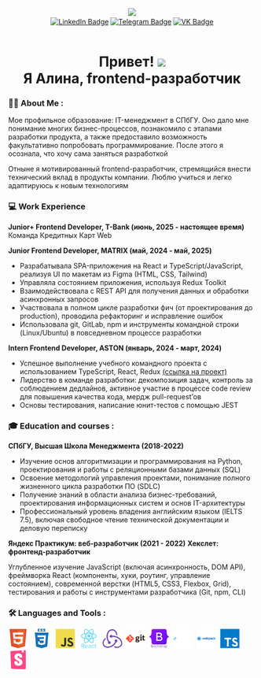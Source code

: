 <div id="header" align="center">
  <img src="https://media.giphy.com/media/v1.Y2lkPTc5MGI3NjExZ2YzcnltZ3NkZGlnNHZxeWpzZGZ1czZ2d29mOWlkZTVia2l0enJxMSZlcD12MV9pbnRlcm5hbF9naWZfYnlfaWQmY3Q9cw/WIQ0N0OUvei1OW1h9Z/giphy.gif" width="120"/>
  <div id="badges">
    <a href="https://www.linkedin.com/in/alina-kupriianova/"><img src="https://img.shields.io/badge/LinkedIn-blue?style=for-the-badge&logo=linkedin&logoColor=white" alt="LinkedIn Badge"/></a>
    <a href="https://t.me/kupriianova_a"><img src="https://img.shields.io/badge/Telegram-gray?style=for-the-badge&logo=telegram&logoColor=white" alt="Telegram Badge"/></a>
    <a href="https://vk.com/kupriianova_a"><img src="https://img.shields.io/badge/VK-blue?style=for-the-badge&logo=VK&logoColor=white" alt="VK Badge"/></a>
  </div>
  <img src="https://komarev.com//ghpvc/?username=KupriianovaAlina&style=flat-square&color=blue" alt=""/>
  <h1> Привет! <img src="https://media.giphy.com/media/hvRJCLFzcasrR4ia7z/giphy.gif" width="30px"/>  <br />
    Я Алина, frontend-разработчик
  </h1>
</div>

### :woman_technologist: About Me :

Мое профильное образование: IT-менеджмент в СПбГУ. Оно дало мне понимание многих бизнес-процессов, познакомило с этапами разработки продукта, а также предоставило возможность факультативно попробовать программирование. После этого я осознала, что хочу сама заняться разработкой

Отныне я мотивированный frontend-разработчик, стремящийся внести технический вклад в продукты компании. Люблю учиться и легко адаптируюсь к новым технологиям

### :computer: Work Experience

__Junior+ Frontend Developer, T-Bank (июнь, 2025 - настоящее время)__
Команда Кредитных Карт Web

__Junior Frontend Developer, MATRIX (май, 2024 - май, 2025)__
- Разрабатывала SPA-приложения на React и TypeScript/JavaScript, реализуя UI по макетам из Figma (HTML, CSS, Tailwind)
- Управляла состоянием приложения, используя Redux Toolkit
- Взаимодействовала с REST API для получения данных и обработки асинхронных запросов
- Участвовала в полном цикле разработки фич (от проектирования до production), проводила рефакторинг и исправление ошибок
- Использовала git, GitLab, npm и инструменты командной строки (Linux/Ubuntu) в повседневном процессе разработки

__Intern Frontend Developer, ASTON (январь, 2024 - март, 2024)__
- Успешное выполнение учебного командного проекта с использованием TypeScript, React, Redux [(ссылка на проект)](https://github.com/KupriianovaAlina/gallery-project)
- Лидерство в команде разработки: декомпозиция задач, контроль за соблюдением дедлайнов, активное участие в процессе code review для повышения качества кода, мердж pull-request’ов
- Основы тестирования, написание юнит-тестов с помощью JEST 

### :mortar_board: Education and courses :

__СПбГУ, Высшая Школа Менеджмента (2018-2022)__
- Изучение основ алгоритмизации и программирования на Python, проектирования и работы с реляционными базами данных (SQL)
- Освоение методологий управления проектами, понимание полного жизненного цикла разработки ПО (SDLC)
- Получение знаний в области анализа бизнес-требований, проектирования информационных систем и основ IT-архитектуры
- Профессиональный уровень владения английским языком (IELTS 7.5), включая свободное чтение технической документации и деловую переписку

__Яндекс Практикум: веб-разработчик (2021 - 2022)__
__Хекслет: фронтенд-разработчик__

Углубленное изучение JavaScript (включая асинхронность, DOM API), фреймворка React (компоненты, хуки, роутинг, управление состоянием), современной верстки (HTML5, CSS3, Flexbox, Grid), тестирования и работы с инструментами разработчика (Git, npm, CLI)


### :hammer_and_wrench: Languages and Tools :
<div>
  <img src="https://github.com/devicons/devicon/blob/master/icons/html5/html5-original.svg" title="HTML5" alt="HTML" width="40" height="40"/>&nbsp;  
  <img src="https://github.com/devicons/devicon/blob/master/icons/css3/css3-plain-wordmark.svg"  title="CSS3" alt="CSS" width="40" height="40"/>&nbsp;
  <img src="https://github.com/devicons/devicon/blob/master/icons/javascript/javascript-original.svg" title="JavaScript" alt="JavaScript" width="40" height="40"/>&nbsp;
  <img src="https://github.com/devicons/devicon/blob/master/icons/react/react-original-wordmark.svg" title="React" alt="React" width="40" height="40"/>&nbsp;
  <img src="https://github.com/devicons/devicon/blob/master/icons/redux/redux-original.svg" title="Redux" alt="Redux " width="40" height="40"/>&nbsp;
  <img src="https://github.com/devicons/devicon/blob/master/icons/git/git-original-wordmark.svg" title="Git" **alt="Git" width="40" height="40"/>&nbsp;
  <img src="https://github.com/devicons/devicon/blob/master/icons/bootstrap/bootstrap-original-wordmark.svg" title="Bootstrap" **alt="Bootstrap" width="40" height="40"/>&nbsp;
  <img src="https://github.com/devicons/devicon/blob/master/icons/tailwindcss/tailwindcss-original-wordmark.svg" title="Tailwindcss" **alt="Tailwindcss" width="40" height="40"/>&nbsp;
   <img src="https://github.com/devicons/devicon/blob/master/icons/webpack/webpack-original-wordmark.svg" title="webpack" **alt="webpack" width="40" height="40"/>&nbsp;
  <img src="https://github.com/devicons/devicon/blob/master/icons/typescript/typescript-original.svg" title="typescript" **alt="typescript" width="40" height="40"/>&nbsp;
  <img src="https://github.com/devicons/devicon/blob/master/icons/storybook/storybook-original.svg" title="storybook" **alt="storybook" width="40" height="40"/>&nbsp;
</div>
